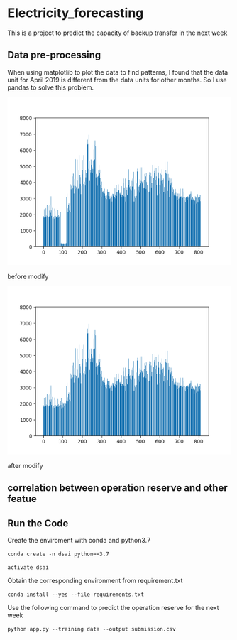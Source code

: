 # Electricity_forecasting
 This is a project to predict the capacity of backup transfer in the next week

## Data pre-processing ##

When using matplotlib to plot the data to find patterns, I found that the data unit for April 2019 is different from the data units for other months. So I use pandas to solve this problem.

![before_modify](https://github.com/anfong-query/Electricity_forecasting/blob/main/plot/before_modify.png)

before modify

![after_modify](https://github.com/anfong-query/Electricity_forecasting/blob/main/plot/after_modify.png)

after modify

## correlation between operation reserve and other featue ##


## Run the Code ##
 Create the enviroment with conda and python3.7
 ```
 conda create -n dsai python==3.7
 ```
 ```
 activate dsai
 ```
 Obtain the corresponding environment from requirement.txt
 ```
 conda install --yes --file requirements.txt
 ```
 Use the following command to predict the operation reserve for the next week
 ```
 python app.py --training data --output submission.csv
 ```

